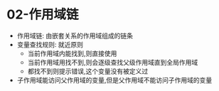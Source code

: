 # 02-作用域链

- 作用域链: 由嵌套关系的作用域组成的链条
- 变量查找规则: 就近原则
  - 当前作用域内能找到,则直接使用 
  - 当前作用域用找不到,则会逐级查找父级作用域直到全局作用域
  - 都找不到则提示错误,这个变量没有被定义过
- 子作用域能访问父作用域的变量,但是父作用域不能访问子作用域的变量